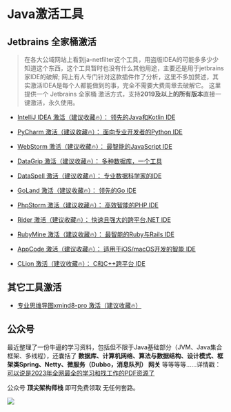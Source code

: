 # Java激活工具


## Jetbrains 全家桶激活
> 在各大公域网站上看到ja-netfilter这个工具，用盗版IDEA的可能多多少少知道这个东西，这个工具暂时也没有什么其他用途，主要还是用于jetbrains家IDE的破解;
> 网上有人专门针对这款插件作了分析，这里不多加赘述，其实激活IDEA是每个人都能做到的事，完全不需要大费周章去破解它。
> 这里提供一个 Jetbrains 全家桶 激活方式，支持**2019及以上的所有版本**直接一键激活，永久使用。

* [IntelliJ IDEA 激活（建议收藏🔥）： 领先的Java和Kotlin IDE](https://arcstack.top/#/home)
* [PyCharm 激活（建议收藏🔥）：       面向专业开发者的Python IDE](https://arcstack.top/#/home)
* [WebStorm 激活（建议收藏🔥）：      最智能的JavaScript IDE](https://arcstack.top/#/home)

* [DataGrip 激活（建议收藏🔥）：      多种数据库，一个工具](https://arcstack.top/#/home)
* [DataSpell 激活（建议收藏🔥）：     专业数据科学家的IDE](https://arcstack.top/#/home)
* [GoLand 激活（建议收藏🔥）：        领先的Go IDE](https://arcstack.top/#/home)

* [PhpStorm 激活（建议收藏🔥）：      高效智能的PHP IDE](https://arcstack.top/#/home)
* [Rider 激活（建议收藏🔥）：         快速且强大的跨平台.NET IDE](https://arcstack.top/#/home)
* [RubyMine 激活（建议收藏🔥）：      最智能的Ruby与Rails IDE](https://arcstack.top/#/home)

* [AppCode 激活（建议收藏🔥）：       适用于iOS/macOS开发的智能 IDE](https://arcstack.top/#/home)
* [CLion 激活（建议收藏🔥）：         C和C++跨平台 IDE](https://arcstack.top/#/home)

## 其它工具激活
* [专业思维导图xmind8-pro 激活（建议收藏🔥）](https://arcstack.top/#/home)


## 公众号

最近整理了一份牛逼的学习资料，包括但不限于Java基础部分（JVM、Java集合框架、多线程），还囊括了 **数据库、计算机网络、算法与数据结构、设计模式、框架类Spring、Netty、微服务（Dubbo，消息队列） 网关** 等等等等……详情戳：[可以说是2023年全网最全的学习和找工作的PDF资源了](https://arcstack.top/#/home)

公众号 **顶尖架构师栈** 即可免费领取 无任何套路。

![](https://arcstack.top/tools/assets/images/wechat_subscribe.png)
